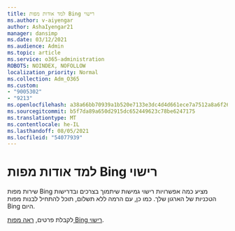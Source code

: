 ```yaml
---
title: למד אודות מפות Bing רישוי
ms.author: v-aiyengar
author: AshaIyengar21
manager: dansimp
ms.date: 03/12/2021
ms.audience: Admin
ms.topic: article
ms.service: o365-administration
ROBOTS: NOINDEX, NOFOLLOW
localization_priority: Normal
ms.collection: Adm_O365
ms.custom:
- "9005302"
- "9213"
ms.openlocfilehash: a38a66bb70939a1b520e7133e3dc4d4d661ece7a7512a8a6f263bcc365c71165
ms.sourcegitcommit: b5f7da89a650d2915dc652449623c78be6247175
ms.translationtype: MT
ms.contentlocale: he-IL
ms.lasthandoff: 08/05/2021
ms.locfileid: "54077939"
---
```

# <a name="learn-about-bing-maps-licensing"></a>למד אודות מפות Bing רישוי

שירות מפות Bing מציע כמה אפשרויות רישוי גמישות שיתמוך בצרכים ובדרישות הטכניות של הארגון שלך. כמו כן, עם הרמה ללא תשלום, תוכל להתחיל לבנות מפות Bing היום.

לקבלת פרטים, [ראה מפות Bing רישוי](https://go.microsoft.com/fwlink/?linkid=2150203).
